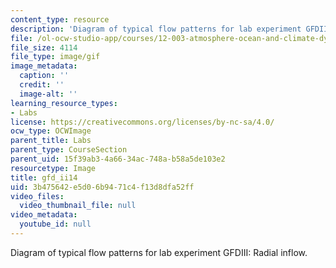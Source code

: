 ```yaml
---
content_type: resource
description: 'Diagram of typical flow patterns for lab experiment GFDIII: Radial inflow.'
file: /ol-ocw-studio-app/courses/12-003-atmosphere-ocean-and-climate-dynamics-fall-2008/3b475642e5d06b9471c4f13d8dfa52ff_gfd_ii14.gif
file_size: 4114
file_type: image/gif
image_metadata:
  caption: ''
  credit: ''
  image-alt: ''
learning_resource_types:
- Labs
license: https://creativecommons.org/licenses/by-nc-sa/4.0/
ocw_type: OCWImage
parent_title: Labs
parent_type: CourseSection
parent_uid: 15f39ab3-4a66-34ac-748a-b58a5de103e2
resourcetype: Image
title: gfd_ii14
uid: 3b475642-e5d0-6b94-71c4-f13d8dfa52ff
video_files:
  video_thumbnail_file: null
video_metadata:
  youtube_id: null
---
```

Diagram of typical flow patterns for lab experiment GFDIII: Radial inflow.